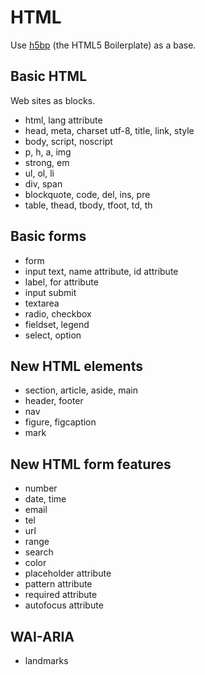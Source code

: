 # HTML

Use [h5bp](https://html5boilerplate.com/) (the HTML5 Boilerplate) as a base.

## Basic HTML

Web sites as blocks.

* html, lang attribute
* head, meta, charset utf-8, title, link, style
* body, script, noscript
* p, h, a, img
* strong, em
* ul, ol, li
* div, span
* blockquote, code, del, ins, pre
* table, thead, tbody, tfoot, td, th

## Basic forms

* form
* input text, name attribute, id attribute
* label, for attribute
* input submit
* textarea
* radio, checkbox
* fieldset, legend
* select, option

## New HTML elements

* section, article, aside, main
* header, footer
* nav
* figure, figcaption
* mark

## New HTML form features

* number
* date, time
* email
* tel
* url
* range
* search
* color
* placeholder attribute
* pattern attribute
* required attribute
* autofocus attribute

## WAI-ARIA

* landmarks
